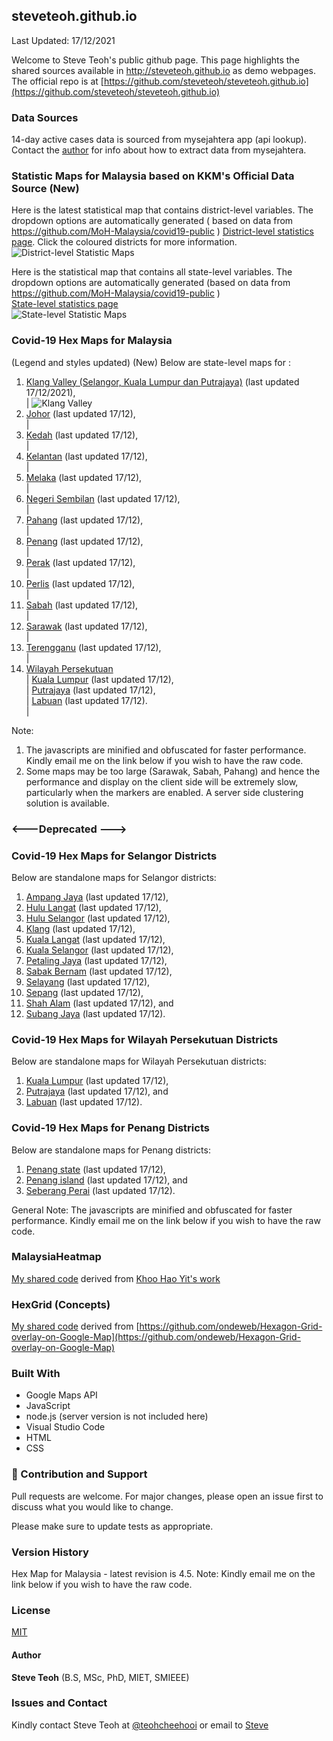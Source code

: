 ﻿## steveteoh.github.io
Last Updated: 17/12/2021 

Welcome to Steve Teoh's public github page. This page highlights the shared sources available in http://steveteoh.github.io as demo webpages.
The official repo is at [https://github.com/steveteoh/steveteoh.github.io](https://github.com/steveteoh/steveteoh.github.io)

### Data Sources
14-day active cases data is sourced from mysejahtera app (api lookup). Contact the [author](mailto:chteoh@1utar.my?subject=Mysejahtera "Mysejahtera") for info about how to extract data from mysejahtera.

### Statistic Maps for Malaysia based on KKM's Official Data Source (New)
Here is the latest statistical map that contains district-level variables. The dropdown options are automatically generated ( based on data from https://github.com/MoH-Malaysia/covid19-public ) 
[District-level statistics page](https://steveteoh.github.io/Statistics/main2.html). Click the coloured districts for more information.
![District-level Statistic Maps](https://steveteoh.github.io/img/statistics2.png) 

Here is the statistical map that contains all state-level variables. The dropdown options are automatically generated (based on data from https://github.com/MoH-Malaysia/covid19-public )  
[State-level statistics page](https://steveteoh.github.io/Statistics/)     
![State-level Statistic Maps](https://steveteoh.github.io/img/statistics.png)

### Covid-19 Hex Maps for Malaysia
(Legend and styles updated)  (New)
Below are state-level maps for : <br>
1. [Klang Valley (Selangor, Kuala Lumpur dan Putrajaya)](http://steveteoh.github.io/KlangValley/) (last updated 17/12/2021), <br> |  ![Klang Valley](https://steveteoh.github.io/img/klangvalley.jpg)
2. [Johor](http://steveteoh.github.io/Johor/) (last updated 17/12), <br>        |
3. [Kedah](https://steveteoh.github.io/Kedah/) (last updated 17/12), <br>  |
4. [Kelantan](https://steveteoh.github.io/Kelantan/) (last updated 17/12), <br>  |
5. [Melaka](http://steveteoh.github.io/Melaka/) (last updated 17/12), <br>  |
6. [Negeri Sembilan](http://steveteoh.github.io/NegeriSembilan/) (last updated 17/12), <br>  |
7. [Pahang](https://steveteoh.github.io/Pahang/) (last updated 17/12), <br>  |
8. [Penang](http://steveteoh.github.io/Penang/) (last updated 17/12), <br>  |
9. [Perak](https://steveteoh.github.io/Perak/) (last updated 17/12), <br>  |
10. [Perlis](https://steveteoh.github.io/Perlis/) (last updated 17/12), <br>  |
11. [Sabah](http://steveteoh.github.io/Sabah/) (last updated 17/12), <br>  |
12. [Sarawak](http://steveteoh.github.io/Sarawak/) (last updated 17/12), <br>  |
13. [Terengganu](https://steveteoh.github.io/Terengganu/) (last updated 17/12), <br>  |
14. [Wilayah Persekutuan](http://steveteoh.github.io/Wilayah/) <br>  |
    [Kuala Lumpur](http://steveteoh.github.io/KualaLumpur/) (last updated 17/12), <br>  |
    [Putrajaya](http://steveteoh.github.io/Putrajaya/) (last updated 17/12), <br>  |
    [Labuan](http://steveteoh.github.io/Labuan/) (last updated 17/12).<br>  | 
 
Note: 
1. The javascripts are minified and obfuscated for faster performance. Kindly email me on the link below if you wish to have the raw code. 
2. Some maps may be too large (Sarawak, Sabah, Pahang) and hence the performance and display on the client side will be extremely slow, particularly when the markers are enabled. 
   A server side clustering solution is available.

### <---Deprecated --->
### Covid-19 Hex Maps for Selangor Districts
Below are standalone maps for Selangor districts: <br>
1. [Ampang Jaya](http://steveteoh.github.io/Selangor/AmpangJaya/) (last updated 17/12), <br>
2. [Hulu Langat](http://steveteoh.github.io/Selangor/HuluLangat/) (last updated 17/12), <br>
3. [Hulu Selangor](http://steveteoh.github.io/Selangor/HuluSelangor/) (last updated 17/12), <br>
4. [Klang](http://steveteoh.github.io/Selangor/Klang/) (last updated 17/12), <br>
5. [Kuala Langat](http://steveteoh.github.io/Selangor/KualaLangat/) (last updated 17/12), <br>
6. [Kuala Selangor](http://steveteoh.github.io/Selangor/KualaSelangor/) (last updated 17/12), <br>
7. [Petaling Jaya](http://steveteoh.github.io/Selangor/PetalingJaya/) (last updated 17/12), <br>
8. [Sabak Bernam](http://steveteoh.github.io/Selangor/SabakBernam) (last updated 17/12), <br>
9. [Selayang](http://steveteoh.github.io/Selangor/Selayang/) (last updated 17/12), <br>
10. [Sepang](http://steveteoh.github.io/Selangor/Sepang/) (last updated 17/12), <br>
11. [Shah Alam](http://steveteoh.github.io/Selangor/ShahAlam/) (last updated 17/12), and  <br>
12. [Subang Jaya](http://steveteoh.github.io/Selangor/SubangJaya/) (last updated 17/12).<br>

### Covid-19 Hex Maps for Wilayah Persekutuan Districts
Below are standalone maps for Wilayah Persekutuan districts: <br>
1. [Kuala Lumpur](http://steveteoh.github.io/KualaLumpur) (last updated 17/12),<br>
2. [Putrajaya](http://steveteoh.github.io/Putrajaya) (last updated 17/12), and<br>
3. [Labuan](http://steveteoh.github.io/Labuan) (last updated 17/12).<br>

### Covid-19 Hex Maps for Penang Districts
Below are standalone maps for Penang districts: <br>
1. [Penang state](http://steveteoh.github.io/Penang/index.html) (last updated 17/12),  <br>
2. [Penang island](http://steveteoh.github.io/Penang/island.html) (last updated 17/12), and  <br>
3. [Seberang Perai](http://steveteoh.github.io/Penang/perai.html) (last updated 17/12). <br>

General Note: The javascripts are minified and obfuscated for faster performance. Kindly email me on the link below if you wish to have the raw code. 

### MalaysiaHeatmap
[My shared code](http://steveteoh.github.io/MalaysiaHeatMap) derived from [Khoo Hao Yit's work](https://github.com/KhooHaoYit/KhooHaoYit.github.io/tree/main/Covid19%20Malaysia%20Heatmap)

### HexGrid (Concepts)
[My shared code](http://steveteoh.github.io/HexGrid) derived from [https://github.com/ondeweb/Hexagon-Grid-overlay-on-Google-Map](https://github.com/ondeweb/Hexagon-Grid-overlay-on-Google-Map) 

### Built With

- Google Maps API
- JavaScript
- node.js (server version is not included here)
- Visual Studio Code
- HTML
- CSS

### 🤝 Contribution and Support
Pull requests are welcome. For major changes, please open an issue first to discuss what you would like to change.

Please make sure to update tests as appropriate.

### Version History
Hex Map for Malaysia - latest revision is 4.5.
Note: Kindly email me on the link below if you wish to have the raw code. 

### License
[MIT](https://steveteoh.github.io/LICENSE)

#### Author
**Steve Teoh** (B.S, MSc, PhD, MIET, SMIEEE)

### Issues and Contact
Kindly contact Steve Teoh at [@teohcheehooi](https://twitter.com/teohcheehooi) or email to [Steve](mailto:chteoh@1utar.my?subject=Map "Map")
